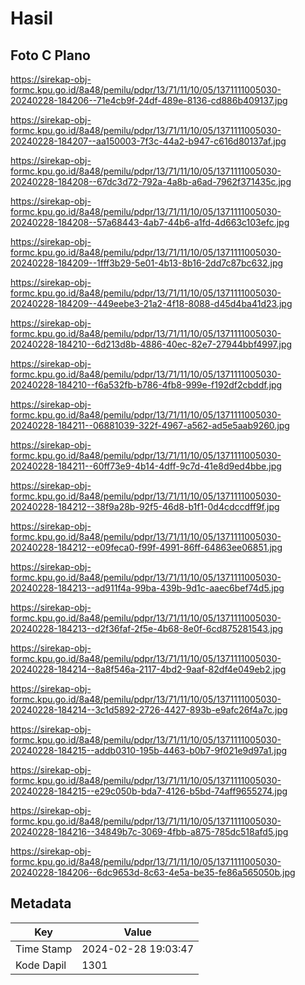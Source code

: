 # Hasil

## Foto C Plano

https://sirekap-obj-formc.kpu.go.id/8a48/pemilu/pdpr/13/71/11/10/05/1371111005030-20240228-184206--71e4cb9f-24df-489e-8136-cd886b409137.jpg

https://sirekap-obj-formc.kpu.go.id/8a48/pemilu/pdpr/13/71/11/10/05/1371111005030-20240228-184207--aa150003-7f3c-44a2-b947-c616d80137af.jpg

https://sirekap-obj-formc.kpu.go.id/8a48/pemilu/pdpr/13/71/11/10/05/1371111005030-20240228-184208--67dc3d72-792a-4a8b-a6ad-7962f371435c.jpg

https://sirekap-obj-formc.kpu.go.id/8a48/pemilu/pdpr/13/71/11/10/05/1371111005030-20240228-184208--57a68443-4ab7-44b6-a1fd-4d663c103efc.jpg

https://sirekap-obj-formc.kpu.go.id/8a48/pemilu/pdpr/13/71/11/10/05/1371111005030-20240228-184209--1fff3b29-5e01-4b13-8b16-2dd7c87bc632.jpg

https://sirekap-obj-formc.kpu.go.id/8a48/pemilu/pdpr/13/71/11/10/05/1371111005030-20240228-184209--449eebe3-21a2-4f18-8088-d45d4ba41d23.jpg

https://sirekap-obj-formc.kpu.go.id/8a48/pemilu/pdpr/13/71/11/10/05/1371111005030-20240228-184210--6d213d8b-4886-40ec-82e7-27944bbf4997.jpg

https://sirekap-obj-formc.kpu.go.id/8a48/pemilu/pdpr/13/71/11/10/05/1371111005030-20240228-184210--f6a532fb-b786-4fb8-999e-f192df2cbddf.jpg

https://sirekap-obj-formc.kpu.go.id/8a48/pemilu/pdpr/13/71/11/10/05/1371111005030-20240228-184211--06881039-322f-4967-a562-ad5e5aab9260.jpg

https://sirekap-obj-formc.kpu.go.id/8a48/pemilu/pdpr/13/71/11/10/05/1371111005030-20240228-184211--60ff73e9-4b14-4dff-9c7d-41e8d9ed4bbe.jpg

https://sirekap-obj-formc.kpu.go.id/8a48/pemilu/pdpr/13/71/11/10/05/1371111005030-20240228-184212--38f9a28b-92f5-46d8-b1f1-0d4cdccdff9f.jpg

https://sirekap-obj-formc.kpu.go.id/8a48/pemilu/pdpr/13/71/11/10/05/1371111005030-20240228-184212--e09feca0-f99f-4991-86ff-64863ee06851.jpg

https://sirekap-obj-formc.kpu.go.id/8a48/pemilu/pdpr/13/71/11/10/05/1371111005030-20240228-184213--ad911f4a-99ba-439b-9d1c-aaec6bef74d5.jpg

https://sirekap-obj-formc.kpu.go.id/8a48/pemilu/pdpr/13/71/11/10/05/1371111005030-20240228-184213--d2f36faf-2f5e-4b68-8e0f-6cd875281543.jpg

https://sirekap-obj-formc.kpu.go.id/8a48/pemilu/pdpr/13/71/11/10/05/1371111005030-20240228-184214--8a8f546a-2117-4bd2-9aaf-82df4e049eb2.jpg

https://sirekap-obj-formc.kpu.go.id/8a48/pemilu/pdpr/13/71/11/10/05/1371111005030-20240228-184214--3c1d5892-2726-4427-893b-e9afc26f4a7c.jpg

https://sirekap-obj-formc.kpu.go.id/8a48/pemilu/pdpr/13/71/11/10/05/1371111005030-20240228-184215--addb0310-195b-4463-b0b7-9f021e9d97a1.jpg

https://sirekap-obj-formc.kpu.go.id/8a48/pemilu/pdpr/13/71/11/10/05/1371111005030-20240228-184215--e29c050b-bda7-4126-b5bd-74aff9655274.jpg

https://sirekap-obj-formc.kpu.go.id/8a48/pemilu/pdpr/13/71/11/10/05/1371111005030-20240228-184216--34849b7c-3069-4fbb-a875-785dc518afd5.jpg

https://sirekap-obj-formc.kpu.go.id/8a48/pemilu/pdpr/13/71/11/10/05/1371111005030-20240228-184206--6dc9653d-8c63-4e5a-be35-fe86a565050b.jpg


## Metadata

| Key        | Value               |
| ---------- | ------------------- |
| Time Stamp | 2024-02-28 19:03:47 |
| Kode Dapil | 1301                |



